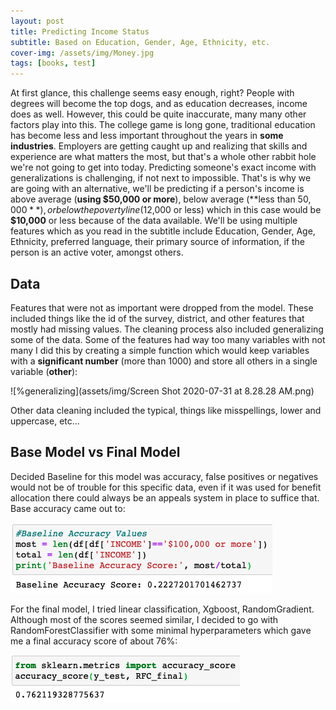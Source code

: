 ```yaml
---
layout: post
title: Predicting Income Status 
subtitle: Based on Education, Gender, Age, Ethnicity, etc.
cover-img: /assets/img/Money.jpg
tags: [books, test]
---
```


At first glance, this challenge seems easy enough, right?  People with degrees will become the top dogs, and as education decreases, income does as well. However, this could be quite inaccurate, many many other factors play into this. The college game is long gone, traditional education has become less and less important throughout the years in **some industries**. Employers are getting caught up and realizing that skills and experience are what matters the most, but that's a whole other rabbit hole we're not going to get into today. Predicting someone's exact income with generalizations is challenging, if not next to impossible. That's is why we are going with an alternative, we'll be predicting if a person's income is above average (**using $50,000 or more**), below average (**less than $50,000**), or below the poverty line ($12,000 or less) which in this case would be **$10,000** or less because of the data available. We'll be using multiple features which as you read in the subtitle include Education, Gender, Age, Ethnicity, preferred language, their primary source of information, if the person is an active voter, amongst others.

## Data
Features that were not as important were dropped from the model. These included things like the id of the survey, district, and other features that mostly had missing values. The cleaning process also included generalizing some of the data. Some of the features had way too many variables with not many I did this by creating a simple function which would keep variables with  a **significant number** (more than 1000) and store all others in a single variable (**other**):     

![%generalizing](assets/img/Screen Shot 2020-07-31 at 8.28.28 AM.png)

Other data cleaning included the typical, things like misspellings, lower and uppercase, etc...

## Base Model vs Final Model 

Decided Baseline for this model was accuracy, false positives or negatives would not be of trouble for this specific data, even if it was used for benefit allocation there could always be an appeals system in place to suffice that. Base accuracy came out to:

![%Baseline](assets/img/baseline.png)

For the final model, I tried linear classification, Xgboost, RandomGradient. Although most of the scores seemed similar, I decided to go with RandomForestClassifier with some minimal hyperparameters which gave me a final accuracy score of about 76%:

![%accu](assets/img/accuracy.png)
